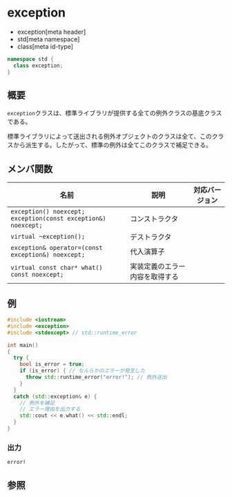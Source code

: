# exception
* exception[meta header]
* std[meta namespace]
* class[meta id-type]

```cpp
namespace std {
  class exception;
}
```

## 概要
`exception`クラスは、標準ライブラリが提供する全ての例外クラスの基底クラスである。

標準ライブラリによって送出される例外オブジェクトのクラスは全て、このクラスから派生する。したがって、標準の例外は全てこのクラスで補足できる。


## メンバ関数

| 名前 | 説明 | 対応バージョン |
|----------------------------------------|---------------------------------------------|-------|
| `exception() noexcept;`<br/>`exception(const exception&) noexcept;` | コンストラクタ | |
| `virtual ~exception();` | デストラクタ | |
| `exception& operator=(const exception&) noexcept;` | 代入演算子 | |
| `virtual const char* what() const noexcept;` | 実装定義のエラー内容を取得する | |


## 例
```cpp example
#include <iostream>
#include <exception>
#include <stdexcept> // std::runtime_error

int main()
{
  try {
    bool is_error = true;
    if (is_error) { // なんらかのエラーが発生した
      throw std::runtime_error("error!"); // 例外送出
    }
  }
  catch (std::exception& e) {
    // 例外を補足
    // エラー理由を出力する
    std::cout << e.what() << std::endl;
  }
}
```

### 出力
```
error!
```


## 参照

